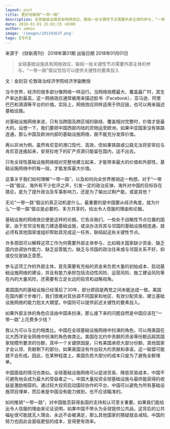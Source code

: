 ```yaml
---
layout: post
title: 更好地推销“一带一路”
description: 全球基础设施具有网络效应，联结一些关键性节点需要外部主体的参与，“一带一路”倡议恰恰可以提供关键性的要素投入
date: 2018-01-01 15:01:35 +0300
author: admin
image: '/images/101191637.png'
tags: [专栏]
---
```

​​来源于 《财新周刊》 2018年第01期 出版日期 2018年01月01日

> 全球基础设施具有网络效应，联结一些关键性节点需要外部主体的参与，“一带一路”倡议恰恰可以提供关键性的要素投入

文｜金刻羽
伦敦政治经济学院经济学副教授

当今世界，经济的很多部分像网络一样运行。当网络规模最大、覆盖最广时，其生产率达到最高，这一网络效应通常被用来描述脸书（Facebook）、亚马逊、阿里巴巴和滴滴等平台的价值。实际上，网络效应同样适用于供应链，也可以用来描述基础设施。

对基础设施网络来说，只有当跨国及跨区域的联结、覆盖相对完整时，价值才是最大的。设想一下，我们要把中国西部内陆的货物运至欧洲，如果中亚国家没有铁路连通，那么中国及欧洲内部的基础设施网络，就不能充分发挥价值。

再以非洲为例。虽然肯尼亚的港口现代、高效，但如果铁路或公路无法将安哥拉与肯尼亚连接起来，安哥拉地下的矿产资源只能留在国内，运不出去。

只有全球性基础设施网络相对完整地建立起来，才能带来最大的价值和外部性，基础设施网络中的每一段，才能发挥最大价值。

这事关乎我们如何理解“一带一路”，以及如何向全世界推销这一构想。对于“一带一路”倡议，海外有不少批评之声，引发一定的政治反弹，海外对中国的目标存在猜忌，是为了提升政治及军事影响力，还是为了输出过剩产能，或是其他？

无论“一带一路”倡议的真正动机是什么，最重要的是中国要从经济角度，就为什么“一带一路”倡议是必要的、多方共享的，给出令人信服的理由和论据。

基础设施的网络效应便是这样的论据。它告诉我们，一些处于战略性节点位置的国家，由于贫穷没有能力建造基础设施，或没办法将其与邻国的基础设施相连通，就必须有其他国家或组织帮助其完成这一任务，联结起这些关键性节点。

许多原因可以解释这项工作为何需要外部主体参与，比如相关国家缺少资金、缺乏国内协调协作能力、缺乏监管能力，缺乏与邻国的政治往来或与邻国关系不好，抑或仅仅是缺乏意愿。

参与这项工作的外部主体，首先需要有充裕的资金来负担大量的初始成本、启动基础设施网络的建设，并且有能力承担包括流动性风险、运营风险、施工建设风险等在内的大量风险，还需要有立足长远的投资和战略视角。

美国国内的基础设施已经落后了30年，部分原因是两党之间未能达成一致。美国在国内都寸步难行，我们很难对其协调不同国家和地区、有效分配资金、建立基础设施网络的能力抱太大期望。中国则可以提供前述关键性的要素投入。

如果外部主体的角色应该由中国来扮演，那么接下来的问题自然是中国应该在“一带一路”上花费多少钱？

我认为可以与北约相类比。中国在全球基础设施网络中扮演的角色，可以用美国在北大西洋安全网络中扮演的角色做类比。美国在北约中贡献的资金等份额远超其国家规模所要求的份额，其中一个关键原因是，只有美国承担大部分份额，其他国家才会认领、贡献剩下的部分。如果美国没有作出较大的贡献和承诺，这一联盟可能就不会形成。因此，在某种程度上，美国负担大部分的成本只是为了避免全额埋单。

中国面临的情况也类似。全球基础设施网络可以促进贸易、降低贸易成本，中国不可避免地会成为最大的受益者之一。中国大量投资全球基础设施与最终能获得的收益是激励相容的。通过较大投资启动国际协作的平台，中国可以避免为所有基础设施项目埋单，而后者是中国没有能力做到，也不应该瞄准的。

如何推销“一带一路”，对中国能否获得各国的支持和认可至关重要。如果我们能给出令人信服的理由来论证说明，如果中国不带头为全球提供公共品，这背后的公共福祉很可能就无人理会、永远不会被满足，那么其他国家的猜疑就会减轻。中国的努力也因此会面临更低的成本，变得更有效率。
